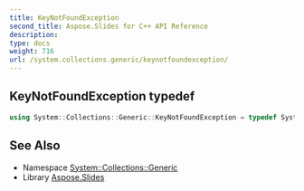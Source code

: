 ```yaml
---
title: KeyNotFoundException
second_title: Aspose.Slides for C++ API Reference
description: 
type: docs
weight: 716
url: /system.collections.generic/keynotfoundexception/
---
```

## KeyNotFoundException typedef




```cpp
using System::Collections::Generic::KeyNotFoundException = typedef System::ExceptionWrapper<Details_KeyNotFoundException >
```

## See Also

* Namespace [System::Collections::Generic](../)
* Library [Aspose.Slides](../../)
